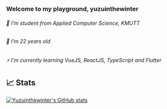 ### Welcome to my playground, yuzuinthewinter

###### 🔭 I'm student from Applied Computer Science, KMUTT
###### 🌱 I’m 22 years old
###### ⚡ I’m currently learning VueJS, ReactJS, TypeScript and Flutter
###### 



## 📈 Stats
[![Yuzuinthewinter's GitHub stats](https://github-readme-stats.vercel.app/api?username=yuzuinthewinter&show_icons=true&theme=radical)](https://github.com/yuzuinthewinter/github-readme-stats)
